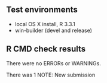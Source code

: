 ## Test environments
* local OS X install, R 3.3.1
* win-builder (devel and release)

## R CMD check results
There were no ERRORs or WARNINGs. 

There was 1 NOTE:
   New submission